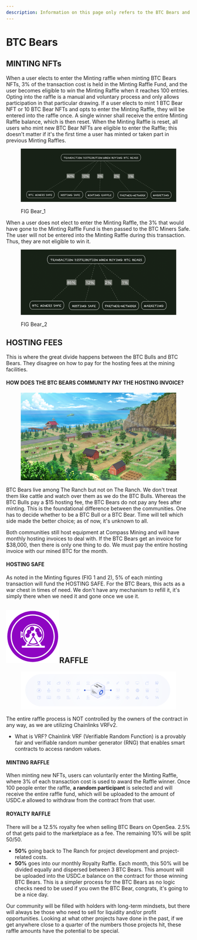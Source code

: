 ```yaml
---
description: Information on this page only refers to the BTC Bears and not the BTC Bulls.
---
```


# BTC Bears

## MINTING NFTs

When a user elects to enter the Minting raffle when minting BTC Bears NFTs, 3% of the transaction cost is held in the Minting Raffle Fund, and the user becomes eligible to win the Minting Raffle when it reaches 100 entries. Opting into the raffle is a manual and voluntary process and only allows participation in that particular drawing. If a user elects to mint 1 BTC Bear NFT or 10 BTC Bear NFTs and opts to enter the Minting Raffle, they will be entered into the raffle once. A single winner shall receive the entire Minting Raffle balance, which is then reset. When the Minting Raffle is reset, all users who mint new BTC Bear NFTs are eligible to enter the Raffle; this doesn't matter if it's the first time a user has minted or taken part in previous Minting Raffles.&#x20;

<figure><img src="../../../.gitbook/assets/image (3) (4).png" alt=""><figcaption><p>FIG Bear_1</p></figcaption></figure>



When a user does not elect to enter the Minting Raffle, the 3% that would have gone to the Minting Raffle Fund is then passed to the BTC Miners Safe. The user will not be entered into the Minting Raffle during this transaction. Thus, they are not eligible to win it.

<figure><img src="../../../.gitbook/assets/image (3).png" alt=""><figcaption><p>FIG Bear_2</p></figcaption></figure>



## HOSTING FEES

This is where the great divide happens between the BTC Bulls and BTC Bears.  They disagree on how to pay for the hosting fees at the mining facilities.&#x20;

#### HOW DOES THE BTC BEARS COMMUNITY PAY THE HOSTING INVOICE?

<figure><img src="../../../.gitbook/assets/Farm (2).png" alt=""><figcaption></figcaption></figure>

BTC Bears live among The Ranch but not on The Ranch. We don't treat them like cattle and watch over them as we do the BTC Bulls. Whereas the BTC Bulls pay a $15 hosting fee, the BTC Bears do not pay any fees after minting.  This is the foundational difference between the communities. One has to decide whether to be a BTC Bull or a BTC Bear. Time will tell which side made the better choice; as of now, it's unknown to all.&#x20;

Both communities still host equipment at Compass Mining and will have monthly hosting invoices to deal with. If the BTC Bears get an invoice for $38,000, then there is only one thing to do. We must pay the entire hosting invoice with our mined BTC for the month. &#x20;

#### HOSTING SAFE

As noted in the Minting figures (FIG 1 and 2), 5% of each minting transaction will fund the HOSTING SAFE. For the BTC Bears, this acts as a war chest in times of need. We don't have any mechanism to refill it, it's simply there when we need it and gone once we use it.&#x20;

## ![](<../../../.gitbook/assets/image (1) (5).png>)RAFFLE

<figure><img src="../../../.gitbook/assets/image (3) (1).png" alt=""><figcaption></figcaption></figure>

The entire raffle process is NOT controlled by the owners of the contract in any way, as we are utilizing Chainlinks VRFv2.&#x20;

* What is VRF?  Chainlink VRF (Verifiable Random Function) is a provably fair and verifiable random number generator (RNG) that enables smart contracts to access random values.

#### MINTING RAFFLE

When minting new NFTs, users can voluntarily enter the Minting Raffle, where 3% of each transaction cost is used to award the Raffle winner. Once 100 people enter the raffle, **a random participant** is selected and will receive the entire raffle fund, which will be uploaded to the amount of USDC.e allowed to withdraw from the contract from that user.&#x20;

#### ROYALTY RAFFLE

There will be a 12.5% royalty fee when selling BTC Bears on OpenSea. 2.5% of that gets paid to the marketplace as a fee. The remaining 10% will be split 50/50.&#x20;

* **50%** going back to The Ranch for project development and project-related costs.&#x20;
* **50%** goes into our monthly Royalty Raffle. Each month, this 50% will be divided equally and dispersed between 3 BTC Bears. This amount will be uploaded into the USDC.e balance on the contract for those winning BTC Bears. This is a simpler process for the BTC Bears as no logic checks need to be used if you own the BTC Bear, congrats, it's going to be a nice day.  &#x20;

Our community will be filled with holders with long-term mindsets, but there will always be those who need to sell for liquidity and/or profit opportunities. Looking at what other projects have done in the past, if we get anywhere close to a quarter of the numbers those projects hit, these raffle amounts have the potential to be special.



